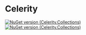 # Celerity
[![NuGet version (Celerity.Collections)](https://img.shields.io/nuget/v/Celerity.Collections.svg?style=flat-square)](https://www.nuget.org/packages/Celerity.Collections/) [![NuGet version (Celerity.Collections)](https://img.shields.io/nuget/vpre/Celerity.Collections.svg?style=flat-square)](https://www.nuget.org/packages/Celerity.Collections/)
